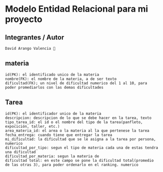 # Modelo Entidad Relacional para mi proyecto 
## Integrantes / Autor
    David Arango Valencia 👾
## materia
    id(PK): el identificado unico de la materia
    nombre(FK): el nombre de la materia, a de ser texto
    dificultad(FK); un nivel de dificultad numerico del 1 al 10, para poder promediarlos con las demas dificultades
## Tarea
    id(PK): el identificador unico de la materia
    descripcion: descripcion de lo que se debe hacer en la tarea, texto
    tipo_tarea_id: el id o el nombre del tipo de la tarea(panfleto, expocición, taller, etc.)
    area_materia_id: el area o la materia al la que pertenese la tarea
    fecha_entrega: cuando tiene que entregar la tarea
    mi_dificultad: la dificultad que se le asigna a la tarea por persona, numerico
    dificultad_por_tipo: segun el tipo de materia cada una de estas tendra una dificultad
    dificultad_por_materia: segun la materia de 
    dificultad total: en este campo se pone la dificultad total(promedio de las otras 3), para poder ordenarlo en el ranking. numerico

